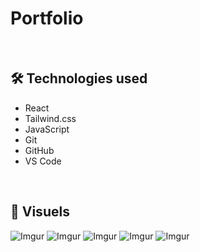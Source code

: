 # Portfolio

&nbsp;
## 🛠️ Technologies used

* React
* Tailwind.css
* JavaScript
* Git
* GitHub
* VS Code

&nbsp;
## 👀 Visuels

![Imgur]()
![Imgur]()
![Imgur]()
![Imgur]()
![Imgur]()